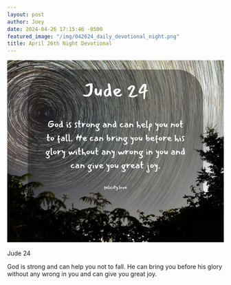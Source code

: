 ```yaml
---
layout: post
author: Joey
date: 2024-04-26 17:15:46 -0500
featured_image: "/img/042624_daily_devotional_night.png"
title: April 26th Night Devotional
---
```


[![April 26th 2024 - Night Devotional](/img/042624_daily_devotional_night.png)](/img/042624_daily_devotional_night.png)

Jude 24

God is strong and can help you not to fall. He can bring you before his glory without any wrong in you and can give you great joy.